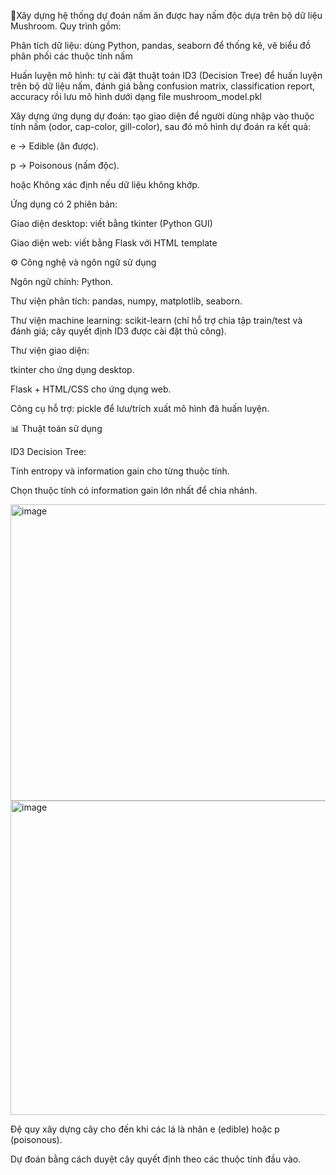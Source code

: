 🔎Xây dựng hệ thống dự đoán nấm ăn được hay nấm độc dựa trên bộ dữ liệu Mushroom.
Quy trình gồm:

Phân tích dữ liệu: dùng Python, pandas, seaborn để thống kê, vẽ biểu đồ phân phối các thuộc tính nấm 

Huấn luyện mô hình: tự cài đặt thuật toán ID3 (Decision Tree) để huấn luyện trên bộ dữ liệu nấm, đánh giá bằng confusion matrix, classification report, accuracy rồi lưu mô hình dưới dạng file mushroom_model.pkl 


Xây dựng ứng dụng dự đoán: tạo giao diện để người dùng nhập vào thuộc tính nấm (odor, cap-color, gill-color), sau đó mô hình dự đoán ra kết quả:

e → Edible (ăn được).

p → Poisonous (nấm độc).

hoặc Không xác định nếu dữ liệu không khớp.

Ứng dụng có 2 phiên bản:

Giao diện desktop: viết bằng tkinter (Python GUI) 

Giao diện web: viết bằng Flask với HTML template 

⚙️ Công nghệ và ngôn ngữ sử dụng

Ngôn ngữ chính: Python.

Thư viện phân tích: pandas, numpy, matplotlib, seaborn.

Thư viện machine learning: scikit-learn (chỉ hỗ trợ chia tập train/test và đánh giá; cây quyết định ID3 được cài đặt thủ công).

Thư viện giao diện:

tkinter cho ứng dụng desktop.

Flask + HTML/CSS cho ứng dụng web.

Công cụ hỗ trợ: pickle để lưu/trích xuất mô hình đã huấn luyện.

📊 Thuật toán sử dụng

ID3 Decision Tree:

Tính entropy và information gain cho từng thuộc tính.

Chọn thuộc tính có information gain lớn nhất để chia nhánh.

<img width="954" height="474" alt="image" src="https://github.com/user-attachments/assets/f82a4f47-eba0-4bf8-bfe1-485247401de0" />

<img width="935" height="503" alt="image" src="https://github.com/user-attachments/assets/5cf7d475-d4d0-491e-afc9-3f6afc49898a" />

Đệ quy xây dựng cây cho đến khi các lá là nhãn e (edible) hoặc p (poisonous).

Dự đoán bằng cách duyệt cây quyết định theo các thuộc tính đầu vào.
